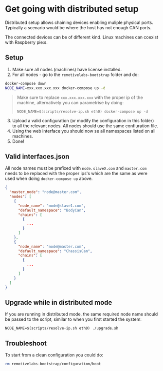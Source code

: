 # Get going with distributed setup

Distributed setup allows chaining devices enabling muliple physical ports. Typically a scenario would be where the host has not enough CAN ports. 

The connected devices can be of different kind. Linux machines can coexist with Raspberry pie:s.

## Setup

1. Make sure all nodes (machines) have license installed.
2. For all nodes - go to the `remotivelabs-bootstrap` folder and do:
```bash
docker-compose down
NODE_NAME=xxx.xxx.xxx.xxx docker-compose up -d
```
> Make sure to replace `xxx.xxx.xxx.xxx` with the proper ip of the machine, alternatively you can parametrise by doing: 
>```
>NODE_NAME=$(scripts/resolve-ip.sh eth0) docker-compose up -d
>```

3. Upload a valid configuration (or modify the configuration in this folder) to all the relevant nodes. All nodes should use the same confiuration file.
4. Using the web interface you should now se all namespaces listed on all machines.
5. Done!

## Valid interfaces.json
All node names must be prefixed with `node`. `slaveX.com` and `master.com` needs to be replaced with the proper ips's which are the same as were used when doing `docker-compose up` above.
```json
{
  "master_node": "node@master.com",
  "nodes": [
    {
      "node_name": "node@slave1.com",
      "default_namespace": "BodyCan",
      "chains": [
        {
          ...
        }
      ]
    },
    {
      "node_name": "node@master.com",
      "default_namespace": "ChassisCan",
      "chains": [
        {
          ...
        }
      ]
    }
  ]
}

```

## Upgrade while in distributed mode

If you are running in distributed mode, the same required node name should be
passed to the script, similar to when you first started the system:

```base
NODE_NAME=$(scripts/resolve-ip.sh eth0) ./upgrade.sh
```


## Troubleshoot

To start from a clean configuration you could do:
```bash
rm remotivelabs-bootstrap/configuration/boot
```
